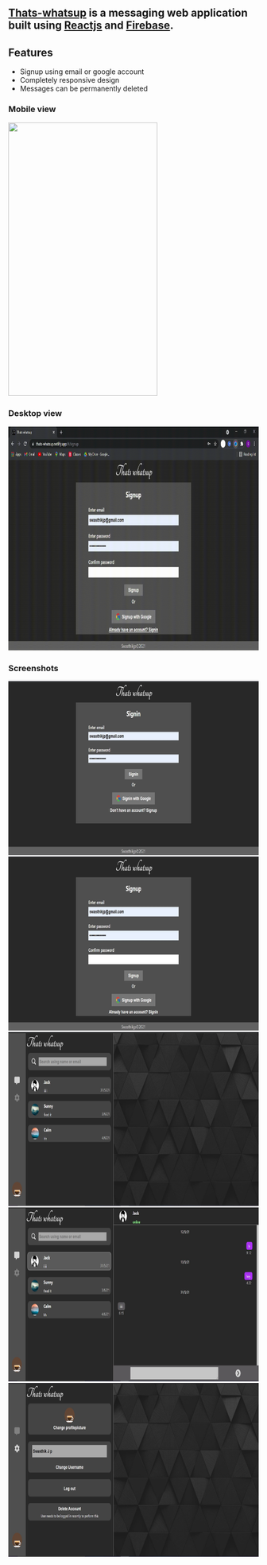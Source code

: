 ## [Thats-whatsup] is a messaging web application built using [Reactjs] and [Firebase].  

## Features

- Signup using email or google account
- Completely responsive design
- Messages can be permanently deleted


### Mobile view  
<img src="readme files/mobileview.gif" width="300" height="550"> 

### Desktop view 
<img src="readme files/desktopview.gif" width="740" height="450" /> 

### Screenshots
<img src="readme files/thatswhasapp.jpg" width="640" height="350" /> 
<img src="readme files/thatswhasapp 2.jpg" width="640" height="350" />
<img src="readme files/thatswhasapp 3.jpg" width="640" height="350" /> 
<img src="readme files/thatswhasapp 4.jpg" width="640" height="350" /> 
<img src="readme files/thatswhasapp 5.jpg" width="640" height="350" /> 

[//]: #
    
   [Thats-whatsup]: <https://thats-whatsup.netlify.app/#/>
   [reactjs]: <https://reactjs.org/>
   [firebase]: <https://firebase.google.com/>

